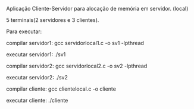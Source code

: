 Aplicação Cliente-Servidor para alocação de memória em servidor. (local)

5 terminais(2 servidores e 3 clientes).

Para executar:

compilar servidor1: gcc servidorlocal1.c -o sv1 -lpthread

executar servidor1: ./sv1

compilar servidor2: gcc servidorlocal2.c -o sv2 -lpthread

executar servidor2: ./sv2

compilar cliente: gcc clientelocal.c -o cliente

executar cliente: ./cliente
